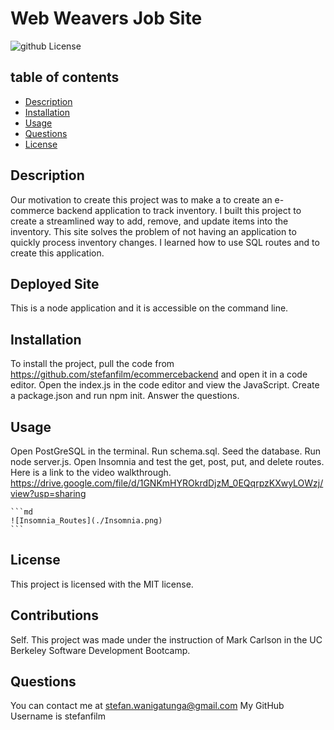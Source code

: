 # Web Weavers Job Site
  ![github License](https://img.shields.io/badge/license-MIT-blue.svg)
 
  ## table of contents 
  *  [Description](#description)
  *  [Installation](#installation)
  *  [Usage](#usage)
  *  [Questions](#questions)
  *  [License](#license)
    
  
## Description
Our motivation to create this project was to make a to create an e-commerce backend application to track inventory. I built this project to create a streamlined way to add, remove, and update items into the inventory. This site solves the problem of not having an application to quickly process inventory changes. I learned how to use SQL routes and to create this application.

## Deployed Site

This is a node application and it is accessible on the command line.

## Installation

To install the project, pull the code from https://github.com/stefanfilm/ecommercebackend and open it in a code editor. Open the index.js in the code editor and view the JavaScript. Create a package.json and run npm init. Answer the questions. 

## Usage

Open PostGreSQL in the terminal. Run schema.sql. Seed the database. Run node server.js. Open Insomnia and test the get, post, put, and delete routes. Here is a link to the video walkthrough. https://drive.google.com/file/d/1GNKmHYROkrdDjzM_0EQqrpzKXwyLOWzj/view?usp=sharing


    ```md
    ![Insomnia_Routes](./Insomnia.png)
    ```


  ## License
  This project is licensed with the MIT license.
  

  ## Contributions
  Self. This project was made under the instruction of Mark Carlson in the UC Berkeley Software Development Bootcamp.

  ## Questions
  You can contact me at stefan.wanigatunga@gmail.com
  My GitHub Username is stefanfilm
